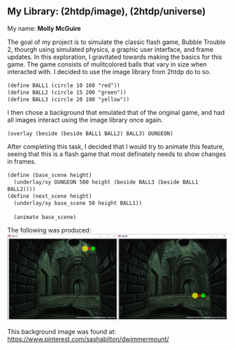 ## My Library: (2htdp/image), (2htdp/universe)
My name: **Molly McGuire**

The goal of my project is to simulate the classic flash game, Bubble Trouble 2, thourgh using simulated physics, a graphic user
interface, and frame updates. In this exploration, I gravitated towards making the basics for this game. The game consists of
mulitcolored balls that vary in size when interacted with. I decided to use the image library from 2htdp do to so.
```
(define BALL1 (circle 10 160 "red"))
(define BALL2 (circle 15 200 "green"))
(define BALL3 (circle 20 180 "yellow"))
```
I then chose a background that emulated that of the original game, and had all images interact using the image library once again. 
```
(overlay (beside (beside BALL1 BALL2) BALL3) DUNGEON)
```
After completing this task, I decided that I would try to animate this feature, seeing that this is a flash game that most 
definately needs to show changes in frames. 
```
(define (base_scene height)
  (underlay/xy DUNGEON 500 height (beside BALL3 (beside BALL1 BALL2))))
(define (next_scene height)
  (underlay/xy base_scene 50 height BALL1))
  
  (animate base_scene)
```

The following was produced: 
![output](/output.png?raw=true "output")
 
This background image was found at: https://www.pinterest.com/sashabilton/dwimmermount/
